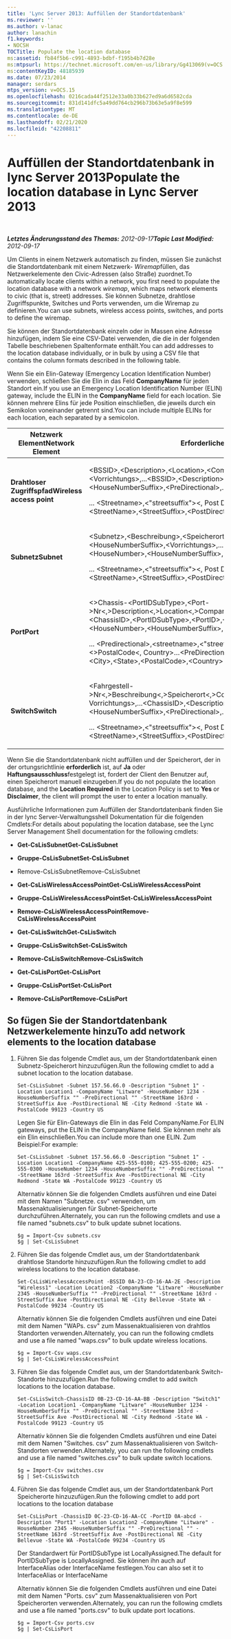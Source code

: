 ```yaml
---
title: 'Lync Server 2013: Auffüllen der Standortdatenbank'
ms.reviewer: ''
ms.author: v-lanac
author: lanachin
f1.keywords:
- NOCSH
TOCTitle: Populate the location database
ms:assetid: fb84f5b6-c991-4893-bdbf-f195b4b7d28e
ms:mtpsurl: https://technet.microsoft.com/en-us/library/Gg413069(v=OCS.15)
ms:contentKeyID: 48185939
ms.date: 07/23/2014
manager: serdars
mtps_version: v=OCS.15
ms.openlocfilehash: 0216cada44f2512e33a0b33b627ed9a6d6582cda
ms.sourcegitcommit: 831d141dfc5a49dd764cb296b73b63e5a9f8e599
ms.translationtype: MT
ms.contentlocale: de-DE
ms.lasthandoff: 02/21/2020
ms.locfileid: "42208811"
---
```

<div data-xmlns="http://www.w3.org/1999/xhtml">

<div class="topic" data-xmlns="http://www.w3.org/1999/xhtml" data-msxsl="urn:schemas-microsoft-com:xslt" data-cs="https://msdn.microsoft.com/">

<div data-asp="https://msdn2.microsoft.com/asp">

# <a name="populate-the-location-database-in-lync-server-2013"></a><span data-ttu-id="47eb0-102">Auffüllen der Standortdatenbank in lync Server 2013</span><span class="sxs-lookup"><span data-stu-id="47eb0-102">Populate the location database in Lync Server 2013</span></span>

</div>

<div id="mainSection">

<div id="mainBody">

<span> </span>

<span data-ttu-id="47eb0-103">_**Letztes Änderungsstand des Themas:** 2012-09-17_</span><span class="sxs-lookup"><span data-stu-id="47eb0-103">_**Topic Last Modified:** 2012-09-17_</span></span>

<span data-ttu-id="47eb0-104">Um Clients in einem Netzwerk automatisch zu finden, müssen Sie zunächst die Standortdatenbank mit einem Netzwerk- *Wiremap*füllen, das Netzwerkelemente den Civic-Adressen (also Straße) zuordnet.</span><span class="sxs-lookup"><span data-stu-id="47eb0-104">To automatically locate clients within a network, you first need to populate the location database with a network *wiremap*, which maps network elements to civic (that is, street) addresses.</span></span> <span data-ttu-id="47eb0-105">Sie können Subnetze, drahtlose Zugriffspunkte, Switches und Ports verwenden, um die Wiremap zu definieren.</span><span class="sxs-lookup"><span data-stu-id="47eb0-105">You can use subnets, wireless access points, switches, and ports to define the wiremap.</span></span>

<span data-ttu-id="47eb0-106">Sie können der Standortdatenbank einzeln oder in Massen eine Adresse hinzufügen, indem Sie eine CSV-Datei verwenden, die die in der folgenden Tabelle beschriebenen Spaltenformate enthält.</span><span class="sxs-lookup"><span data-stu-id="47eb0-106">You can add addresses to the location database individually, or in bulk by using a CSV file that contains the column formats described in the following table.</span></span>

<span data-ttu-id="47eb0-107">Wenn Sie ein Elin-Gateway (Emergency Location Identification Number) verwenden, schließen Sie die Elin in das Feld **CompanyName** für jeden Standort ein.</span><span class="sxs-lookup"><span data-stu-id="47eb0-107">If you use an Emergency Location Identification Number (ELIN) gateway, include the ELIN in the **CompanyName** field for each location.</span></span> <span data-ttu-id="47eb0-108">Sie können mehrere Elins für jede Position einschließen, die jeweils durch ein Semikolon voneinander getrennt sind.</span><span class="sxs-lookup"><span data-stu-id="47eb0-108">You can include multiple ELINs for each location, each separated by a semicolon.</span></span>


<table>
<colgroup>
<col style="width: 50%" />
<col style="width: 50%" />
</colgroup>
<thead>
<tr class="header">
<th><span data-ttu-id="47eb0-109">Netzwerk Element</span><span class="sxs-lookup"><span data-stu-id="47eb0-109">Network Element</span></span></th>
<th><span data-ttu-id="47eb0-110">Erforderliche Spalten</span><span class="sxs-lookup"><span data-stu-id="47eb0-110">Required Columns</span></span></th>
</tr>
</thead>
<tbody>
<tr class="odd">
<td><p><span data-ttu-id="47eb0-111"><strong>Drahtloser Zugriffspfad</strong></span><span class="sxs-lookup"><span data-stu-id="47eb0-111"><strong>Wireless access point</strong></span></span></p></td>
<td><p><span data-ttu-id="47eb0-112">&lt;BSSID&gt;,&lt;Description&gt;,&lt;Location&gt;,&lt;CompanyName&gt;,&lt;Hausnummer&gt;,&lt;HouseNumberSuffix&gt;,&lt;Vorrichtungs&gt;,...</span><span class="sxs-lookup"><span data-stu-id="47eb0-112">&lt;BSSID&gt;,&lt;Description&gt;,&lt;Location&gt;,&lt;CompanyName&gt;,&lt;HouseNumber&gt;,&lt;HouseNumberSuffix&gt;,&lt;PreDirectional&gt;,…</span></span></p>
<p><span data-ttu-id="47eb0-113">... &lt;Streetname&gt;,&lt;"streetsuffix"&gt;&lt;, Post Directional&gt;,&lt;City&gt;,&lt;State&gt;,&lt;&gt;PostalCode&lt;, Country&gt;</span><span class="sxs-lookup"><span data-stu-id="47eb0-113">…&lt;StreetName&gt;,&lt;StreetSuffix&gt;,&lt;PostDirectional&gt;,&lt;City&gt;,&lt;State&gt;,&lt;PostalCode&gt;,&lt;Country&gt;</span></span></p></td>
</tr>
<tr class="even">
<td><p><span data-ttu-id="47eb0-114"><strong>Subnetz</strong></span><span class="sxs-lookup"><span data-stu-id="47eb0-114"><strong>Subnet</strong></span></span></p></td>
<td><p><span data-ttu-id="47eb0-115">&lt;Subnetz&gt;,&lt;Beschreibung&gt;,&lt;Speicherort&gt;,&lt;CompanyName&gt;,&lt;Hausnummer&gt;,&lt;HouseNumberSuffix&gt;,&lt;Vorrichtungs&gt;,...</span><span class="sxs-lookup"><span data-stu-id="47eb0-115">&lt;Subnet&gt;,&lt;Description&gt;,&lt;Location&gt;,&lt;CompanyName&gt;,&lt;HouseNumber&gt;,&lt;HouseNumberSuffix&gt;,&lt;PreDirectional&gt;,…</span></span></p>
<p><span data-ttu-id="47eb0-116">... &lt;Streetname&gt;,&lt;"streetsuffix"&gt;&lt;, Post Directional&gt;,&lt;City&gt;,&lt;State&gt;,&lt;&gt;PostalCode&lt;, Country&gt;</span><span class="sxs-lookup"><span data-stu-id="47eb0-116">…&lt;StreetName&gt;,&lt;StreetSuffix&gt;,&lt;PostDirectional&gt;,&lt;City&gt;,&lt;State&gt;,&lt;PostalCode&gt;,&lt;Country&gt;</span></span></p></td>
</tr>
<tr class="odd">
<td><p><span data-ttu-id="47eb0-117"><strong>Port</strong></span><span class="sxs-lookup"><span data-stu-id="47eb0-117"><strong>Port</strong></span></span></p></td>
<td><p><span data-ttu-id="47eb0-118">&lt;&gt;Chassis-&lt;PortIDSubType&gt;,&lt;Port-&gt;Nr&lt;,&gt;Description&lt;,&gt;Location&lt;,&gt;CompanyName&lt;,&gt;Hausnummer&lt;,&gt;HouseNumberSuffix,...</span><span class="sxs-lookup"><span data-stu-id="47eb0-118">&lt;ChassisID&gt;,&lt;PortIDSubType&gt;,&lt;PortID&gt;,&lt;Description&gt;,&lt;Location&gt;,&lt;CompanyName&gt;,&lt;HouseNumber&gt;,&lt;HouseNumberSuffix&gt;,…</span></span></p>
<p><span data-ttu-id="47eb0-119">... &lt;Predirectional&gt;,&lt;streetname&gt;,&lt;"streetsuffix"&gt;,&lt;Post Directional&gt;,&lt;City&gt;,&lt;State&gt;,&lt;&gt;PostalCode&lt;, Country&gt;</span><span class="sxs-lookup"><span data-stu-id="47eb0-119">…&lt;PreDirectional&gt;,&lt;StreetName&gt;,&lt;StreetSuffix&gt;,&lt;PostDirectional&gt;,&lt;City&gt;,&lt;State&gt;,&lt;PostalCode&gt;,&lt;Country&gt;</span></span></p></td>
</tr>
<tr class="even">
<td><p><span data-ttu-id="47eb0-120"><strong>Switch</strong></span><span class="sxs-lookup"><span data-stu-id="47eb0-120"><strong>Switch</strong></span></span></p></td>
<td><p><span data-ttu-id="47eb0-121">&lt;Fahrgestell-&gt;Nr&lt;,&gt;Beschreibung&lt;,&gt;Speicherort&lt;,&gt;CompanyName&lt;,&gt;Hausnummer&lt;,&gt;HouseNumberSuffix&lt;, Vorrichtungs&gt;,...</span><span class="sxs-lookup"><span data-stu-id="47eb0-121">&lt;ChassisID&gt;,&lt;Description&gt;,&lt;Location&gt;,&lt;CompanyName&gt;,&lt;HouseNumber&gt;,&lt;HouseNumberSuffix&gt;,&lt;PreDirectional&gt;,…</span></span></p>
<p><span data-ttu-id="47eb0-122">... &lt;Streetname&gt;,&lt;"streetsuffix"&gt;&lt;, Post Directional&gt;,&lt;City&gt;,&lt;State&gt;,&lt;&gt;PostalCode&lt;, Country&gt;</span><span class="sxs-lookup"><span data-stu-id="47eb0-122">…&lt;StreetName&gt;,&lt;StreetSuffix&gt;,&lt;PostDirectional&gt;,&lt;City&gt;,&lt;State&gt;,&lt;PostalCode&gt;,&lt;Country&gt;</span></span></p></td>
</tr>
</tbody>
</table>


<span data-ttu-id="47eb0-123">Wenn Sie die Standortdatenbank nicht auffüllen und der Speicherort, der in der ortungsrichtlinie **erforderlich** ist, auf **Ja** oder **Haftungsausschluss**festgelegt ist, fordert der Client den Benutzer auf, einen Speicherort manuell einzugeben.</span><span class="sxs-lookup"><span data-stu-id="47eb0-123">If you do not populate the location database, and the **Location Required** in the Location Policy is set to **Yes** or **Disclaimer**, the client will prompt the user to enter a location manually.</span></span>

<span data-ttu-id="47eb0-124">Ausführliche Informationen zum Auffüllen der Standortdatenbank finden Sie in der lync Server-Verwaltungsshell Dokumentation für die folgenden Cmdlets:</span><span class="sxs-lookup"><span data-stu-id="47eb0-124">For details about populating the location database, see the Lync Server Management Shell documentation for the following cmdlets:</span></span>

  - <span data-ttu-id="47eb0-125">**Get-CsLisSubnet**</span><span class="sxs-lookup"><span data-stu-id="47eb0-125">**Get-CsLisSubnet**</span></span>

  - <span data-ttu-id="47eb0-126">**Gruppe-CsLisSubnet**</span><span class="sxs-lookup"><span data-stu-id="47eb0-126">**Set-CsLisSubnet**</span></span>

  - <span data-ttu-id="47eb0-127">Remove-CsLisSubnet</span><span class="sxs-lookup"><span data-stu-id="47eb0-127">Remove-CsLisSubnet</span></span>

  - <span data-ttu-id="47eb0-128">**Get-CsLisWirelessAccessPoint**</span><span class="sxs-lookup"><span data-stu-id="47eb0-128">**Get-CsLisWirelessAccessPoint**</span></span>

  - <span data-ttu-id="47eb0-129">**Gruppe-CsLisWirelessAccessPoint**</span><span class="sxs-lookup"><span data-stu-id="47eb0-129">**Set-CsLisWirelessAccessPoint**</span></span>

  - <span data-ttu-id="47eb0-130">**Remove-CsLisWirelessAccessPoint**</span><span class="sxs-lookup"><span data-stu-id="47eb0-130">**Remove-CsLisWirelessAccessPoint**</span></span>

  - <span data-ttu-id="47eb0-131">**Get-CsLisSwitch**</span><span class="sxs-lookup"><span data-stu-id="47eb0-131">**Get-CsLisSwitch**</span></span>

  - <span data-ttu-id="47eb0-132">**Gruppe-CsLisSwitch**</span><span class="sxs-lookup"><span data-stu-id="47eb0-132">**Set-CsLisSwitch**</span></span>

  - <span data-ttu-id="47eb0-133">**Remove-CsLisSwitch**</span><span class="sxs-lookup"><span data-stu-id="47eb0-133">**Remove-CsLisSwitch**</span></span>

  - <span data-ttu-id="47eb0-134">**Get-CsLisPort**</span><span class="sxs-lookup"><span data-stu-id="47eb0-134">**Get-CsLisPort**</span></span>

  - <span data-ttu-id="47eb0-135">**Gruppe-CsLisPort**</span><span class="sxs-lookup"><span data-stu-id="47eb0-135">**Set-CsLisPort**</span></span>

  - <span data-ttu-id="47eb0-136">**Remove-CsLisPort**</span><span class="sxs-lookup"><span data-stu-id="47eb0-136">**Remove-CsLisPort**</span></span>

<div>

## <a name="to-add-network-elements-to-the-location-database"></a><span data-ttu-id="47eb0-137">So fügen Sie der Standortdatenbank Netzwerkelemente hinzu</span><span class="sxs-lookup"><span data-stu-id="47eb0-137">To add network elements to the location database</span></span>

1.  <span data-ttu-id="47eb0-138">Führen Sie das folgende Cmdlet aus, um der Standortdatenbank einen Subnetz-Speicherort hinzuzufügen.</span><span class="sxs-lookup"><span data-stu-id="47eb0-138">Run the following cmdlet to add a subnet location to the location database.</span></span>
    
        Set-CsLisSubnet -Subnet 157.56.66.0 -Description "Subnet 1" -Location Location1 -CompanyName "Litware" -HouseNumber 1234 -HouseNumberSuffix "" -PreDirectional "" -StreetName 163rd -StreetSuffix Ave -PostDirectional NE -City Redmond -State WA -PostalCode 99123 -Country US
    
    <span data-ttu-id="47eb0-139">Legen Sie für Elin-Gateways die Elin in das Feld CompanyName.</span><span class="sxs-lookup"><span data-stu-id="47eb0-139">For ELIN gateways, put the ELIN in the CompanyName field.</span></span> <span data-ttu-id="47eb0-140">Sie können mehr als ein Elin einschließen.</span><span class="sxs-lookup"><span data-stu-id="47eb0-140">You can include more than one ELIN.</span></span> <span data-ttu-id="47eb0-141">Zum Beispiel:</span><span class="sxs-lookup"><span data-stu-id="47eb0-141">For example:</span></span>
    
        Set-CsLisSubnet -Subnet 157.56.66.0 -Description "Subnet 1" -Location Location1 -CompanyName 425-555-0100; 425-555-0200; 425-555-0300 -HouseNumber 1234 -HouseNumberSuffix "" -PreDirectional "" -StreetName 163rd -StreetSuffix Ave -PostDirectional NE -City Redmond -State WA -PostalCode 99123 -Country US
    
    <span data-ttu-id="47eb0-142">Alternativ können Sie die folgenden Cmdlets ausführen und eine Datei mit dem Namen "Subnetze. csv" verwenden, um Massenaktualisierungen für Subnet-Speicherorte durchzuführen.</span><span class="sxs-lookup"><span data-stu-id="47eb0-142">Alternately, you can run the following cmdlets and use a file named "subnets.csv" to bulk update subnet locations.</span></span>
    
        $g = Import-Csv subnets.csv
        $g | Set-CsLisSubnet

2.  <span data-ttu-id="47eb0-143">Führen Sie das folgende Cmdlet aus, um der Standortdatenbank drahtlose Standorte hinzuzufügen.</span><span class="sxs-lookup"><span data-stu-id="47eb0-143">Run the following cmdlet to add wireless locations to the location database.</span></span>
    
        Set-CsLisWirelessAccessPoint -BSSID 0A-23-CD-16-AA-2E -Description "Wireless1" -Location Location2 -CompanyName "Litware" -HouseNumber 2345 -HouseNumberSuffix "" -PreDirectional "" -StreetName 163rd -StreetSuffix Ave -PostDirectional NE -City Bellevue -State WA -PostalCode 99234 -Country US
    
    <span data-ttu-id="47eb0-144">Alternativ können Sie die folgenden Cmdlets ausführen und eine Datei mit dem Namen "WAPs. csv" zum Massenaktualisieren von drahtlos Standorten verwenden.</span><span class="sxs-lookup"><span data-stu-id="47eb0-144">Alternately, you can run the following cmdlets and use a file named "waps.csv" to bulk update wireless locations.</span></span>
    
        $g = Import-Csv waps.csv
        $g | Set-CsLisWirelessAccessPoint

3.  <span data-ttu-id="47eb0-145">Führen Sie das folgende Cmdlet aus, um der Standortdatenbank Switch-Standorte hinzuzufügen.</span><span class="sxs-lookup"><span data-stu-id="47eb0-145">Run the following cmdlet to add switch locations to the location database.</span></span>
    
        Set-CsLisSwitch-ChassisID 0B-23-CD-16-AA-BB -Description "Switch1" -Location Location1 -CompanyName "Litware" -HouseNumber 1234 -HouseNumberSuffix "" -PreDirectional "" -StreetName 163rd -StreetSuffix Ave -PostDirectional NE -City Redmond -State WA -PostalCode 99123 -Country US
    
    <span data-ttu-id="47eb0-146">Alternativ können Sie die folgenden Cmdlets ausführen und eine Datei mit dem Namen "Switches. csv" zum Massenaktualisieren von Switch-Standorten verwenden.</span><span class="sxs-lookup"><span data-stu-id="47eb0-146">Alternately, you can run the following cmdlets and use a file named "switches.csv" to bulk update switch locations.</span></span>
    
        $g = Import-Csv switches.csv
        $g | Set-CsLisSwitch

4.  <span data-ttu-id="47eb0-147">Führen Sie das folgende Cmdlet aus, um der Standortdatenbank Port Speicherorte hinzuzufügen.</span><span class="sxs-lookup"><span data-stu-id="47eb0-147">Run the following cmdlet to add port locations to the location database</span></span>
    
        Set-CsLisPort -ChassisID 0C-23-CD-16-AA-CC -PortID 0A-abcd -Description "Port1" -Location Location2 -CompanyName "Litware" -HouseNumber 2345 -HouseNumberSuffix "" -PreDirectional "" -StreetName 163rd -StreetSuffix Ave -PostDirectional NE -City Bellevue -State WA -PostalCode 99234 -Country US
    
    <span data-ttu-id="47eb0-148">Der Standardwert für PortIDSubType ist LocallyAssigned.</span><span class="sxs-lookup"><span data-stu-id="47eb0-148">The default for PortIDSubType is LocallyAssigned.</span></span> <span data-ttu-id="47eb0-149">Sie können ihn auch auf InterfaceAlias oder InterfaceName festlegen.</span><span class="sxs-lookup"><span data-stu-id="47eb0-149">You can also set it to InterfaceAlias or InterfaceName</span></span>
    
    <span data-ttu-id="47eb0-150">Alternativ können Sie die folgenden Cmdlets ausführen und eine Datei mit dem Namen "Ports. csv" zum Massenaktualisieren von Port Speicherorten verwenden.</span><span class="sxs-lookup"><span data-stu-id="47eb0-150">Alternately, you can run the following cmdlets and use a file named "ports.csv" to bulk update port locations.</span></span>
    
        $g = Import-Csv ports.csv
        $g | Set-CsLisPort

</div>

</div>

<span> </span>

</div>

</div>

</div>

